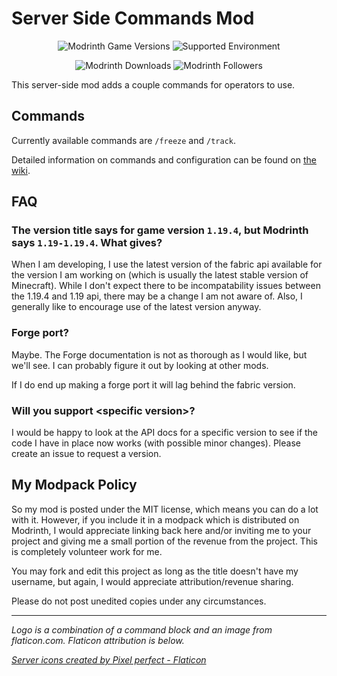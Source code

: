 # Server Side Commands Mod

<!-- markdownlint-disable MD040 MD033 -->

<div align="center">

![Modrinth Game Versions](https://img.shields.io/modrinth/game-versions/55BTPGN3?label=Supported%20Versions&logo=Modrinth)
![Supported Environment](https://img.shields.io/badge/environment-server-yellow)

![Modrinth Downloads](https://img.shields.io/modrinth/dt/55BTPGN3?color=brightgreen&label=Downloads&logo=Modrinth)
![Modrinth Followers](https://img.shields.io/modrinth/followers/55BTPGN3?logo=Modrinth)

</div>

This server-side mod adds a couple commands for operators to use.

## Commands

Currently available commands are `/freeze` and `/track`.

Detailed information on commands and configuration can be found on [the wiki][wiki].

## FAQ

### The version title says for game version `1.19.4`, but Modrinth says `1.19-1.19.4`. What gives?

When I am developing, I use the latest version of the fabric api available for the version I am working on (which is usually the latest stable version of Minecraft). While I don't expect there to be incompatability issues between the 1.19.4 and 1.19 api, there may be a change I am not aware of. Also, I generally like to encourage use of the latest version anyway.

### Forge port?

Maybe. The Forge documentation is not as thorough as I would like, but we'll see. I can probably figure it out by looking at other mods.

If I do end up making a forge port it will lag behind the fabric version.

### Will you support \<specific version\>?

I would be happy to look at the API docs for a specific version to see if the code I have in place now works (with possible minor changes). Please create an issue to request a version.

## My Modpack Policy

So my mod is posted under the MIT license, which means you can do a lot with it. However, if you include it in a modpack which is distributed on Modrinth, I would appreciate linking back here and/or inviting me to your project and giving me a small portion of the revenue from the project. This is completely volunteer work for me.

You may fork and edit this project as long as the title doesn't have my username, but again, I would appreciate attribution/revenue sharing.

Please do not post unedited copies under any circumstances.

---

_Logo is a combination of a command block and an image from flaticon.com. Flaticon attribution is below._

_<a href="https://www.flaticon.com/free-icons/server" title="server icons">Server icons created by Pixel perfect - Flaticon</a>_

[wiki]: https://github.com/AdamRaichu/server-side-commands/wiki
